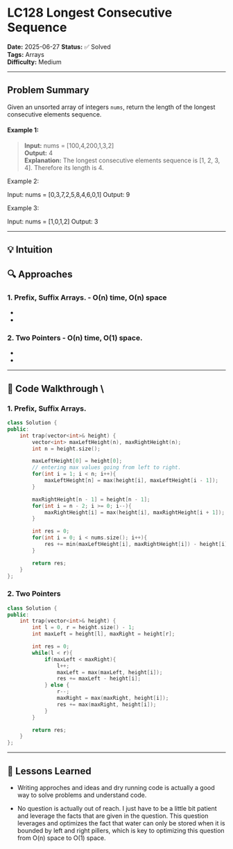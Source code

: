 # LC128 Longest Consecutive Sequence 

**Date:** 2025-06-27
**Status:** ✅ Solved  
**Tags:** Arrays  
**Difficulty:** Medium

---
##  Problem Summary

Given an unsorted array of integers `nums`, return the length of the longest consecutive elements sequence.

#### Example 1:

> **Input:** nums = [100,4,200,1,3,2]   
> **Output:** 4    
> **Explanation:** The longest consecutive elements sequence is [1, 2, 3, 4]. Therefore its length is 4. 

Example 2:

Input: nums = [0,3,7,2,5,8,4,6,0,1]
Output: 9

Example 3:

Input: nums = [1,0,1,2]
Output: 3



---

## 💡 Intuition


## 🔍 Approaches

### 1. Prefix, Suffix Arrays. - O(n) time, O(n) space
-

-

### 2. Two Pointers - O(n) time, O(1) space.
-

-

---
## 🧪 Code Walkthrough \
### 1. Prefix, Suffix Arrays.

```cpp
class Solution {
public:
    int trap(vector<int>& height) {
        vector<int> maxLeftHeight(n), maxRightHeight(n);
        int n = height.size();

        maxLeftHeight[0] = height[0];
        // entering max values going from left to right.
        for(int i = 1; i < n; i++){
            maxLeftHeight[n] = max(height[i], maxLeftHeight[i - 1]); 
        }

        maxRightHeight[n - 1] = height[n - 1];
        for(int i = n - 2; i >= 0; i--){
            maxRightHeight[i] = max(height[i], maxRightHeight[i + 1]);
        }

        int res = 0;
        for(int i = 0; i < nums.size(); i++){
            res += min(maxLeftHeight[i], maxRightHeight[i]) - height[i];
        }

        return res;
    }
};
```

### 2. Two Pointers

```cpp
class Solution {
public:
    int trap(vector<int>& height) {
        int l = 0, r = height.size() - 1;
        int maxLeft = height[l], maxRight = height[r];

        int res = 0;
        while(l < r){
            if(maxLeft < maxRight){
                l++;
                maxLeft = max(maxLeft, height[i]);
                res += maxLeft - height[i];
            } else {
                r--;
                maxRight = max(maxRight, height[i]);
                res += max(maxRight, height[i]);
            }
        }

        return res;
    }
};
```
---
## 🧠 Lessons Learned
- Writing approches and ideas and dry running code is actually a good way to solve problems and understand code.

- No question is actually out of reach. I just have to be a little bit patient and leverage the facts that are given in the question. This question leverages and optimizes the fact that water can only be stored when it is bounded by left and right pillers, which is key to optimizing this question from O(n) space to O(1) space.


